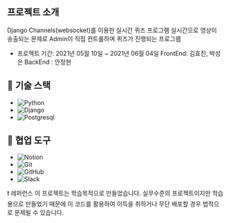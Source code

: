##  프로젝트 소개
Django Channels(websocket)를 이용한 실시간 퀴즈 프로그램
실시간으로 영상이 송출되는 문제로 Admin이 직접 컨트롤하며 퀴즈가 진행되는 프로그램

- 프로젝트 기간: 2021년 05월 10일 ~ 2021년 06월 04일
FrontEnd: 김효진, 박성은
BackEnd : 안정현

## 🔧 기술 스택
- ![Python](https://img.shields.io/badge/Python-14354C?style=for-the-badge&logo=python&logoColor=white)
- ![Django](https://img.shields.io/badge/Django-092E20?style=for-the-badge&logo=django&logoColor=white)
- ![Postgresql](https://img.shields.io/badge/Postgresql-4169E1?style=for-the-badge&logo=postgresql&logoColor=white)

## 🔧 협업 도구
- <img alt="Notion" src="https://img.shields.io/badge/Notion-000000?&style=for-the-badge&logo=Notion&logoColor=white"/>
- <img alt="Git" src="https://img.shields.io/badge/git-%23F05033.svg?&style=for-the-badge&logo=git&logoColor=white"/>
- <img alt="GitHub" src="https://img.shields.io/badge/github-%23121011.svg?&style=for-the-badge&logo=github&logoColor=white"/>
- <img alt="Slack" src="https://img.shields.io/badge/Slack-4A154B?style=for-the-badge&logo=slack&logoColor=white" />


❗️ 레퍼런스
이 프로젝트는 학습목적으로 만들었습니다. 실무수준의 프로젝트이지만 학습용으로 만들었기 때문에 이 코드를 활용하여 이득을 취하거나 무단 배포할 경우 법적으로 문제될 수 있습니다.







